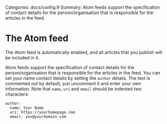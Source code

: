 Categories: docs/config:9
Summary: Atom feeds support the specification of contact details for the person/organisation that is responsible for the articles in the feed.

# The Atom feed

The Atom feed is automatically enabled, and all articles that you
publish will be included in it.

Atom feeds support the specification of contact details for the
person/organisation that is responsible for the articles in the feed.
You can set your name contact details by setting the `author` details.
The text is commented out by default; just uncomment it and enter your
own information. Note that `name`, `uri` and `email` should be indented
two characters:

    author:
      name: Your Name
      uri: https://yourhomepage.com
      email: you@yourdomain.com


